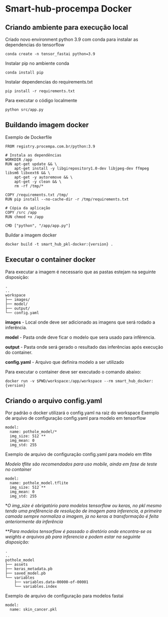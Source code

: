 # Smart-hub-procempa Docker

## Criando ambiente para execução local

Criado novo environment python 3.9 com conda para instalar as dependencias do tensorflow

`conda create -n tensor_fastai python=3.9`

Instalar pip no ambiente conda

`conda install pip`

Instalar dependencias do requirements.txt

`pip install -r requirements.txt`

Para executar o código localmente

`python src/app.py`

## Buildando imagem docker

Exemplo de Dockerfile

```
FROM registry.procempa.com.br/python:3.9

# Instala as dependências
WORKDIR /app
RUN apt-get update && \
	apt-get install -y libgirepository1.0-dev libjpeg-dev ffmpeg libsm6 libxext6 && \
	apt-get -y autoremove && \
	apt-get -y clean && \
	rm -rf /tmp/*

COPY /requirements.txt /tmp/
RUN pip install --no-cache-dir -r /tmp/requirements.txt

# Cópia da aplicação
COPY /src /app
RUN chmod +x /app

CMD ["python", "/app/app.py"]
```

Buildar a imagem docker

`docker build -t smart_hub_pkl-docker:{version} .`

## Executar o container docker

Para executar a imagem é necessario que as pastas estejam na seguinte disposição:
 
```
.
..
workspace
├── images/
├── model/
├── output/
└── config.yaml
```

**images** - Local onde deve ser adicionado as imagens que será rodado a inferência.

**model** - Pasta onde deve ficar o modelo que sera usado para infêrencia.

**output** - Pasta onde será gerado o resultado das inferências após execução do container.

**config.yaml** - Arquivo que definira modelo a ser utilizado


Para executar o container deve ser executado o comando abaixo:

`docker run -v $PWD/workspace:/app/workspace --rm smart_hub_docker:{version}`

## Criando o arquivo config.yaml

Por padrão o docker utilizará o config.yaml na raiz do workspace
Exemplo de arquivo de configuração config.yaml para modelo em tensorflow

```
model:
  name: pothole_model/*
  img_size: 512 **
  img_mean: 0
  img_std: 255
```


Exemplo de arquivo de configuração config.yaml para modelo em tflite

*Modelo tflite são recomendados para uso mobile, ainda em fase de teste no container*

```
model:
  name: pothole_model.tflite
  img_size: 512 **
  img_mean: 0
  img_std: 255
```


**O img_size é obrigatório para modelos tensorflow ou keras, no pkl mesmo tendo uma prefêrencia de resolução de imagem para inferencia, a primeira camada sempre normaliza a imagem, ja no keras a transformação é feita anteriormente da inferência*

***Para modelos tensorflow é passado o diretório onde encontra-se os weights e arquivos pb para inferencia e podem estar na seguinte disposição:* 
```
.
..
pothole_model
├── assets
├── keras_metadata.pb
├── saved_model.pb
└── variables
    ├── variables.data-00000-of-00001
    └── variables.index

```

Exemplo de arquivo de configuração para modelos fastai

```
model:
  name: skin_cancer.pkl
```
